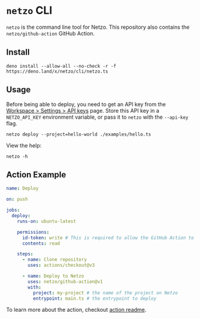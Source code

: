 # `netzo` CLI

`netzo` is the command line tool for Netzo. This repository also contains the
`netzo/github-action` GitHub Action.

## Install

```shell
deno install --allow-all --no-check -r -f https://deno.land/x/netzo/cli/netzo.ts
```

## Usage

Before being able to deploy, you need to get an API key from the
[Workspace > Settings > API keys](https://netzo.io/docs/platform/workspaces#api-keys)
page. Store this API key in a `NETZO_API_KEY` environment variable, or pass it
to `netzo` with the `--api-key` flag.

```shell
netzo deploy --project=hello-world ./examples/hello.ts
```

View the help:

```shell
netzo -h
```

## Action Example

```yml
name: Deploy

on: push

jobs:
  deploy:
    runs-on: ubuntu-latest

    permissions:
      id-token: write # This is required to allow the GitHub Action to authenticate with Netzo.
      contents: read

    steps:
      - name: Clone repository
        uses: actions/checkout@v3

      - name: Deploy to Netzo
        uses: netzo/github-action@v1
        with:
          project: my-project # the name of the project on Netzo
          entrypoint: main.ts # the entrypoint to deploy
```

To learn more about the action, checkout [action readme](./action/readme.md).
